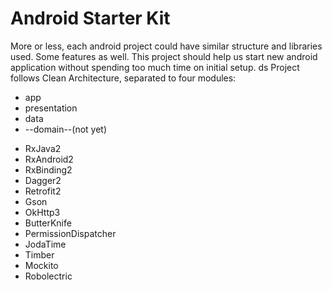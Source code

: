 # Android Starter Kit

More or less, each android project could have similar structure and libraries used. Some features as well. This project should help us start new android application without spending too much time on initial setup. ds
Project follows Clean Architecture, separated to four modules: 
* app
* presentation
* data
* --domain--(not yet)

- RxJava2
- RxAndroid2
- RxBinding2
- Dagger2
- Retrofit2
- Gson
- OkHttp3
- ButterKnife
- PermissionDispatcher
- JodaTime
- Timber
- Mockito
- Robolectric
